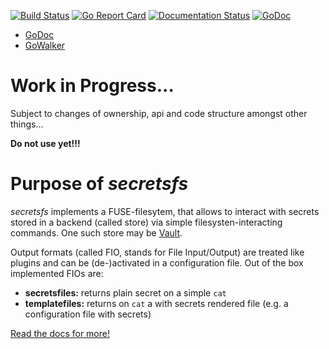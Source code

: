 [![Build Status](https://travis-ci.com/muryoutaisuu/secretsfs.svg?branch=master)](https://travis-ci.com/muryoutaisuu/secretsfs)
[![Go Report Card](https://goreportcard.com/badge/github.com/muryoutaisuu/secretsfs)](https://goreportcard.com/report/github.com/muryoutaisuu/secretsfs)
[![Documentation Status](https://readthedocs.org/projects/secretsfs/badge/?version=latest)](https://secretsfs.readthedocs.io/en/latest/?badge=latest)
[![GoDoc](https://godoc.org/github.com/muryoutaisuu/secretsfs?status.svg)](https://godoc.org/github.com/muryoutaisuu/secretsfs/pkg)

* [GoDoc](https://godoc.org/github.com/muryoutaisuu/secretsfs/pkg)
* [GoWalker](https://gowalker.org/github.com/muryoutaisuu/secretsfs/pkg)


# Work in Progress...

Subject to changes of ownership, api and code structure amongst other things...

**Do not use yet!!!**

# Purpose of *secretsfs*

_secretsfs_ implements a FUSE-filesytem, that allows to interact with secrets stored in a backend (called store) via simple filesysten-interacting commands.
One such store may be [Vault](https://github.com/hashicorp/vault).

Output formats (called FIO, stands for File Input/Output) are treated like plugins and can be (de-)activated in a configuration file. Out of the box implemented FIOs are:

* **secretsfiles:** returns plain secret on a simple `cat`
* **templatefiles:** returns on `cat` a with secrets rendered file (e.g. a configuration file with secrets)

[Read the docs for more!](https://secretsfs.readthedocs.io/en/latest/)
